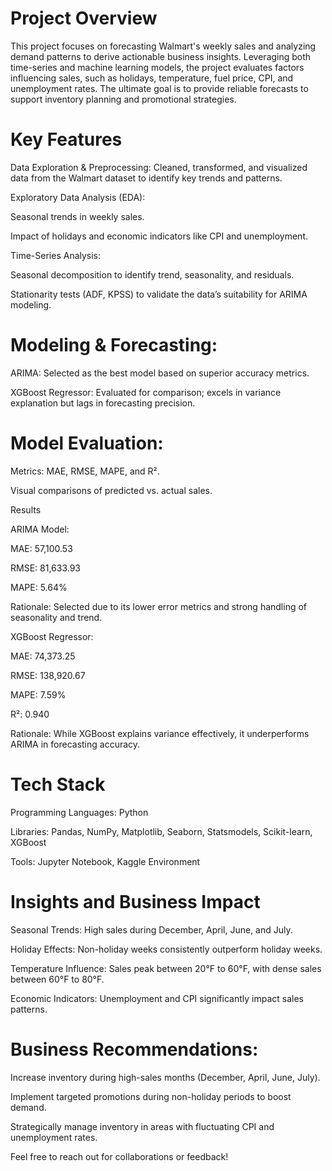 # Project Overview

This project focuses on forecasting Walmart's weekly sales and analyzing demand patterns to derive actionable business insights. Leveraging both time-series and machine learning models, the project evaluates factors influencing sales, such as holidays, temperature, fuel price, CPI, and unemployment rates. The ultimate goal is to provide reliable forecasts to support inventory planning and promotional strategies.

# Key Features

Data Exploration & Preprocessing: Cleaned, transformed, and visualized data from the Walmart dataset to identify key trends and patterns.

Exploratory Data Analysis (EDA):

Seasonal trends in weekly sales.

Impact of holidays and economic indicators like CPI and unemployment.

Time-Series Analysis:

Seasonal decomposition to identify trend, seasonality, and residuals.

Stationarity tests (ADF, KPSS) to validate the data’s suitability for ARIMA modeling.

# Modeling & Forecasting:

ARIMA: Selected as the best model based on superior accuracy metrics.

XGBoost Regressor: Evaluated for comparison; excels in variance explanation but lags in forecasting precision.

# Model Evaluation:

Metrics: MAE, RMSE, MAPE, and R².

Visual comparisons of predicted vs. actual sales.

Results

ARIMA Model:

MAE: 57,100.53

RMSE: 81,633.93

MAPE: 5.64%

Rationale: Selected due to its lower error metrics and strong handling of seasonality and trend.

XGBoost Regressor:

MAE: 74,373.25

RMSE: 138,920.67

MAPE: 7.59%

R²: 0.940

Rationale: While XGBoost explains variance effectively, it underperforms ARIMA in forecasting accuracy.

# Tech Stack

Programming Languages: Python

Libraries: Pandas, NumPy, Matplotlib, Seaborn, Statsmodels, Scikit-learn, XGBoost

Tools: Jupyter Notebook, Kaggle Environment

# Insights and Business Impact

Seasonal Trends: High sales during December, April, June, and July.

Holiday Effects: Non-holiday weeks consistently outperform holiday weeks.

Temperature Influence: Sales peak between 20°F to 60°F, with dense sales between 60°F to 80°F.

Economic Indicators: Unemployment and CPI significantly impact sales patterns.

# Business Recommendations:

Increase inventory during high-sales months (December, April, June, July).

Implement targeted promotions during non-holiday periods to boost demand.

Strategically manage inventory in areas with fluctuating CPI and unemployment rates.

Feel free to reach out for collaborations or feedback!
